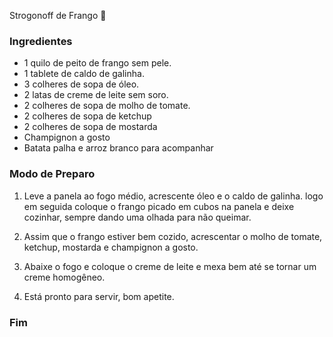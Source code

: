Strogonoff de Frango :chicken:

### Ingredientes

- 1 quilo de peito de frango sem pele.
- 1 tablete de caldo de galinha.
- 3 colheres de sopa de óleo.
- 2 latas de creme de leite sem soro.
- 2  colheres de sopa de molho de tomate.
- 2 colheres de sopa de ketchup
- 2 colheres de sopa de mostarda
- Champignon a gosto
- Batata palha e arroz branco para acompanhar

### Modo de Preparo

1. Leve a panela ao fogo médio, acrescente óleo e o caldo de    galinha. logo em seguida coloque o frango picado em cubos  na panela e deixe cozinhar, sempre dando uma olhada para não queimar.

2. Assim que o frango estiver bem cozido, acrescentar o molho de tomate, ketchup, mostarda e  champignon a gosto.
3. Abaixe o fogo e coloque o creme de leite  e mexa bem até se tornar um creme homogêneo.
4. Está pronto para servir, bom apetite.

### Fim

